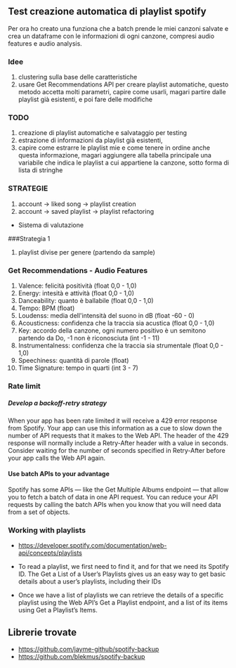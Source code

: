 ## Test creazione automatica di playlist spotify

Per ora ho creato una funziona che a batch prende le miei canzoni salvate e crea un dataframe con le informazioni di ogni canzone, compresi audio features e audio analysis.

### Idee
1. clustering sulla base delle caratteristiche
2. usare Get Recommendations API per creare playlist automatiche, questo metodo accetta molti parametri, capire come usarli, magari partire dalle playlist già esistenti, e poi fare delle modifiche

### TODO
1. creazione di playlist automatiche e salvataggio per testing
2. estrazione di informazioni da playlist già esistenti, 
3. capire come estrarre le playlist mie e come tenere in ordine anche questa informazione, magari aggiungere alla tabella principale una variabile che indica le playlist a cui appartiene la canzone, sotto forma di lista di stringhe

### STRATEGIE
1. account -> liked song -> playlist creation
2. account -> saved playlist -> playlist refactoring
- Sistema di valutazione

###Strategia 1 
1. playlist divise per genere (partendo da sample) 

### Get Recommendations - Audio Features
1. Valence: felicità positività (float 0,0 - 1,0)
2. Energy: intesità e attività (float 0,0 - 1,0)
3. Danceability: quanto è ballabile (float 0,0 - 1,0)
4. Tempo: BPM (float)
5. Loudenss: media dell'intensità del suono in dB (float -60 - 0)
6. Acousticness: confidenza che la traccia sia acustica (float 0,0 - 1,0)
7. Key: accordo della canzone, ogni numero positivo è un semitono partendo da Do, -1 non è riconosciuta (int -1 - 11)
8. Instrumentalness: confidenza che la traccia sia strumentale (float 0,0 - 1,0)
9. Speechiness: quantità di parole (float)
10. Time Signature: tempo in quarti (int 3 - 7)

### Rate limit

##### Develop a backoff-retry strategy

When your app has been rate limited it will receive a 429 error response from Spotify. Your app can use this information as a cue to slow down the number of API requests that it makes to the Web API. The header of the 429 response will normally include a Retry-After header with a value in seconds. Consider waiting for the number of seconds specified in Retry-After before your app calls the Web API again.

#### Use batch APIs to your advantage

Spotify has some APIs — like the Get Multiple Albums endpoint — that allow you to fetch a batch of data in one API request. You can reduce your API requests by calling the batch APIs when you know that you will need data from a set of objects.


### Working with playlists
- https://developer.spotify.com/documentation/web-api/concepts/playlists

- To read a playlist, we first need to find it, and for that we need its Spotify ID. The Get a List of a User’s Playlists gives us an easy way to get basic details about a user’s playlists, including their IDs
- Once we have a list of playlists we can retrieve the details of a specific playlist using the Web API’s Get a Playlist endpoint, and a list of its items using Get a Playlist’s Items.

## Librerie trovate
- https://github.com/jayme-github/spotify-backup
- https://github.com/blekmus/spotify-backup
